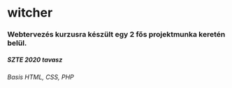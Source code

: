 # witcher

### Webtervezés kurzusra készült egy 2 fős projektmunka keretén belül.
##### SZTE 2020 tavasz
###### Basis HTML, CSS, PHP
